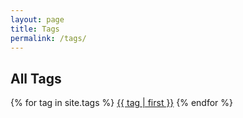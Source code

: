 ```yaml
---
layout: page
title: Tags
permalink: /tags/
---
```


<section>
  <div class="row">
    <h2>All Tags</h2>
    <div class="tag-cloud">
      {% for tag in site.tags %}
        <a href="/tags/{{ tag | first | slugify }}/">{{ tag | first }}</a>
      {% endfor %}
    </div>
  </div>
</section>
